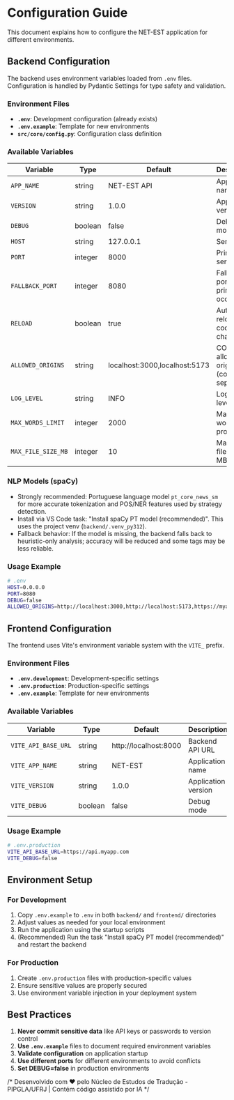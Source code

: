 # Configuration Guide

This document explains how to configure the NET-EST application for different environments.

## Backend Configuration

The backend uses environment variables loaded from `.env` files. Configuration is handled by Pydantic Settings for type safety and validation.

### Environment Files

- **`.env`**: Development configuration (already exists)
- **`.env.example`**: Template for new environments
- **`src/core/config.py`**: Configuration class definition

### Available Variables

| Variable | Type | Default | Description |
|----------|------|---------|-------------|
| `APP_NAME` | string | NET-EST API | Application name |
| `VERSION` | string | 1.0.0 | Application version |
| `DEBUG` | boolean | false | Debug mode |
| `HOST` | string | 127.0.0.1 | Server host |
| `PORT` | integer | 8000 | Primary server port |
| `FALLBACK_PORT` | integer | 8080 | Fallback port if primary is occupied |
| `RELOAD` | boolean | true | Auto-reload on code changes |
| `ALLOWED_ORIGINS` | string | localhost:3000,localhost:5173 | CORS allowed origins (comma-separated) |
| `LOG_LEVEL` | string | INFO | Logging level |
| `MAX_WORDS_LIMIT` | integer | 2000 | Maximum words for processing |
| `MAX_FILE_SIZE_MB` | integer | 10 | Maximum file size in MB |

### NLP Models (spaCy)

- Strongly recommended: Portuguese language model `pt_core_news_sm` for more accurate tokenization and POS/NER features used by strategy detection.
- Install via VS Code task: "Install spaCy PT model (recommended)". This uses the project venv (`backend/.venv_py312`).
- Fallback behavior: If the model is missing, the backend falls back to heuristic-only analysis; accuracy will be reduced and some tags may be less reliable.

### Usage Example

```bash
# .env
HOST=0.0.0.0
PORT=8080
DEBUG=false
ALLOWED_ORIGINS=http://localhost:3000,http://localhost:5173,https://myapp.com
```

## Frontend Configuration

The frontend uses Vite's environment variable system with the `VITE_` prefix.

### Environment Files

- **`.env.development`**: Development-specific settings
- **`.env.production`**: Production-specific settings  
- **`.env.example`**: Template for new environments

### Available Variables

| Variable | Type | Default | Description |
|----------|------|---------|-------------|
| `VITE_API_BASE_URL` | string | http://localhost:8000 | Backend API URL |
| `VITE_APP_NAME` | string | NET-EST | Application name |
| `VITE_VERSION` | string | 1.0.0 | Application version |
| `VITE_DEBUG` | boolean | false | Debug mode |

### Usage Example

```bash
# .env.production
VITE_API_BASE_URL=https://api.myapp.com
VITE_DEBUG=false
```

## Environment Setup

### For Development
1. Copy `.env.example` to `.env` in both `backend/` and `frontend/` directories
2. Adjust values as needed for your local environment
3. Run the application using the startup scripts
4. (Recommended) Run the task "Install spaCy PT model (recommended)" and restart the backend

### For Production
1. Create `.env.production` files with production-specific values
2. Ensure sensitive values are properly secured
3. Use environment variable injection in your deployment system

## Best Practices

1. **Never commit sensitive data** like API keys or passwords to version control
2. **Use `.env.example`** files to document required environment variables
3. **Validate configuration** on application startup
4. **Use different ports** for different environments to avoid conflicts
5. **Set DEBUG=false** in production environments

/*
Desenvolvido com ❤️ pelo Núcleo de Estudos de Tradução - PIPGLA/UFRJ | Contém código assistido por IA
*/
